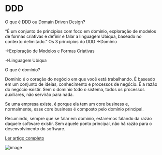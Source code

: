 # DDD

O que é DDD ou Domain Driven Design?

“É um conjunto de princípios com foco em domínio, exploração de modelos de formas criativas e definir e falar a linguagem Ubíqua, baseado no contexto delimitado.”
Os 3 princípios do DDD
->Domínio

->Exploração de Modelos e Formas Criativas

->Linguagem Ubíqua

O que é domínio?

Domínio é o coração do negócio em que você está trabalhando. É baseado em um conjunto de ideias, conhecimento e processos de negócio. É a razão do negócio existir. Sem o domínio todo o sistema, todos os processos auxiliares, não servirão para nada.

Se uma empresa existe, é porque ela tem um core business e, normalmente, esse core business é composto pelo domínio principal.

Resumindo, sempre que se falar em domínio, estaremos falando da razão daquele software existir. Sem aquele ponto principal, não há razão para o desenvolvimento do software.

[Ler artigo completo](https://fullcycle.com.br/domain-driven-design/)

![image](https://github.com/365rafael/API_DDD/assets/97065934/8feb412f-8f64-471a-ac2b-0a50abd1011d)
